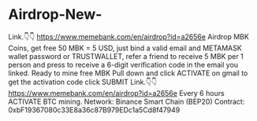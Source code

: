 # Airdrop-New-
Link.👇👇 https://www.memebank.com/en/airdrop?id=a2656e  Airdrop MBK Coins, get free 50 MBK = 5 USD, just bind a valid email and METAMASK wallet password or TRUSTWALLET, refer a friend to receive 5 MBK per 1 person and press to receive a 6-digit verification code in the email you linked. Ready to mine free MBK Pull down and click ACTIVATE on gmail to get the activation code click SUBMIT Link.👇👇  https://www.memebank.com/en/airdrop?id=a2656e  Every 6 hours ACTIVATE BTC mining.  Network: Binance Smart Chain (BEP20)  Contract: 0xbF19367080c33E8a36c87B979EDc1a5Cd8f47949

